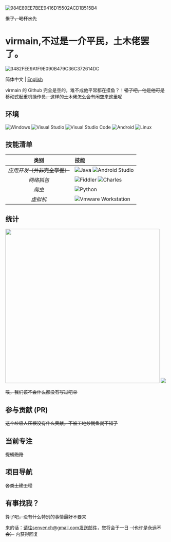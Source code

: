 ![984E89EE7BEE9416D15502ACD1B515B4](https://user-images.githubusercontent.com/91796052/173858018-5445da9d-59e8-456b-b411-f8cb12af162c.jpg)

~~累了，喝杯水先~~
# virmain,不过是一介平民，土木佬罢了。
![3482FEE9A1F9E090B479C36C372614DC](https://user-images.githubusercontent.com/91796052/173857560-037c81a0-bb85-4e08-8612-bdb0be2f2fe6.gif)

简体中文 | [English](./README.en.md)

virmain 的 Github 完全是空的，难不成他平常都在摸鱼？！~~错了吧，他是他可是移动式起重机操作员，这样的土木佬怎么会有闲空来这里呢~~

## 环境

![Windows](https://img.shields.io/badge/-Windows-0078D6?style=flat-square&logo=windows&logoColor=white) ![Visual Studio](https://img.shields.io/badge/-Visual_Studio-5C2D91?style=flat-square&logo=visual-studio&logoColor=white) ![Visual Studio Code](https://img.shields.io/badge/-Visual_Studio_Code-007ACC?style=flat-square&logo=visual-studio-code&logoColor=white) ![Android](https://img.shields.io/badge/-Androld-43ae2a?style=flat-square&logo=Android&logoColor=white) ![Linux](https://img.shields.io/badge/-Linux-FF0000?style=flat-square&logo=Linux&logoColor=white)

## 技能清单

| 类别 | 技能 |
| :---: | :--- |
| *应用开发*~~（并非完全掌握）~~ |  ![Java](https://img.shields.io/badge/-Java-191970?style=flat-square&logo=Java&logoColor=white) ![Android Studio](https://img.shields.io/badge/-Androld_Studio-43ae2a?style=flat-square&logo=Android&logoColor=white)
| *网络抓包* | ![Fiddler](https://img.shields.io/badge/-Fiddler-228B22?style=flat-square&logo=Fiddler&logoColor=white) ![Charles](https://img.shields.io/badge/-Charles-FFFF00?style=flat-square&logo=Charles&logoColor=white)
| *爬虫* | ![Python](https://img.shields.io/badge/-Python-333333?style=flat-square&logo=Python&logoColor=white) 
| *虚拟机* | ![Vmware Workstation](https://img.shields.io/badge/-Vmware_Workstation-48D1CC?style=flat-square&logo=Vmware&logoColor=white) 
## 统计

<p>
<img style="width: 480px;" src="https://github-readme-stats.vercel.app/api?username=virmain&theme=dracula&show_icons=true&count_private=true&include_all_commits=true&locale=cn&line_height=24&bg_color=00000010&text_color=c78944" />
<img src="https://github-readme-stats.vercel.app/api/top-langs/?username=virmain&theme=dracula&layout=compact&locale=cn&langs_count=10&bg_color=00000010&text_color=c78944&hide=HTML,CSS" />
</p>

~~噗，我们该不会什么都没有写过吧😥~~

## 参与贡献 (PR)
~~这个垃圾人压根没有什么贡献，不被工地炒鱿鱼就不错了~~

## 当前专注
~~提桶跑路~~

## 项目导航
~~各类土建工程~~

## 有事找我？
~~算了吧，没有什么特别的事情最好不要来~~

来的话：请往senvench@gmail.com发送邮件，您将会于一日 ~~（也许是永远不会）~~ 内获得回复
